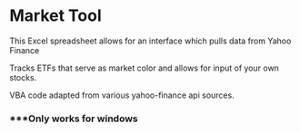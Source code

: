 # Market Tool

This Excel spreadsheet allows for an interface which pulls data from Yahoo Finance

Tracks ETFs that serve as market color and allows for input of your own stocks.

VBA code adapted from various yahoo-finance api sources.

### ***Only works for windows